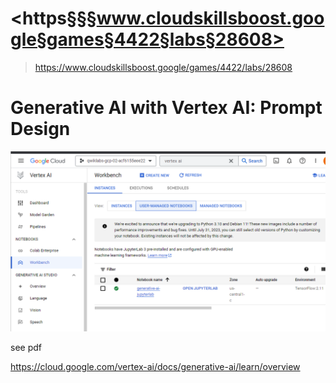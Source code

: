 # <https§§§www.cloudskillsboost.google§games§4422§labs§28608>
> <https://www.cloudskillsboost.google/games/4422/labs/28608>

# Generative AI with Vertex AI: Prompt Design


![](image.png)

see pdf


https://cloud.google.com/vertex-ai/docs/generative-ai/learn/overview